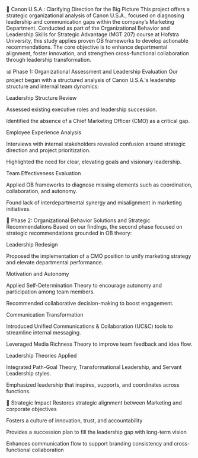 🏢 Canon U.S.A.: Clarifying Direction for the Big Picture
This project offers a strategic organizational analysis of Canon U.S.A., focused on diagnosing leadership and communication gaps within the company’s Marketing Department. Conducted as part of the Organizational Behavior and Leadership Skills for Strategic Advantage (MGT 207) course at Hofstra University, this study applies proven OB frameworks to develop actionable recommendations. The core objective is to enhance departmental alignment, foster innovation, and strengthen cross-functional collaboration through leadership transformation.

📊 Phase 1: Organizational Assessment and Leadership Evaluation
Our project began with a structured analysis of Canon U.S.A.'s leadership structure and internal team dynamics:

Leadership Structure Review

Assessed existing executive roles and leadership succession.

Identified the absence of a Chief Marketing Officer (CMO) as a critical gap.

Employee Experience Analysis

Interviews with internal stakeholders revealed confusion around strategic direction and project prioritization.

Highlighted the need for clear, elevating goals and visionary leadership.

Team Effectiveness Evaluation

Applied OB frameworks to diagnose missing elements such as coordination, collaboration, and autonomy.

Found lack of interdepartmental synergy and misalignment in marketing initiatives.

📌 Phase 2: Organizational Behavior Solutions and Strategic Recommendations
Based on our findings, the second phase focused on strategic recommendations grounded in OB theory:

Leadership Redesign

Proposed the implementation of a CMO position to unify marketing strategy and elevate departmental performance.

Motivation and Autonomy

Applied Self-Determination Theory to encourage autonomy and participation among team members.

Recommended collaborative decision-making to boost engagement.

Communication Transformation

Introduced Unified Communications & Collaboration (UC&C) tools to streamline internal messaging.

Leveraged Media Richness Theory to improve team feedback and idea flow.

Leadership Theories Applied

Integrated Path-Goal Theory, Transformational Leadership, and Servant Leadership styles.

Emphasized leadership that inspires, supports, and coordinates across functions.

🚀 Strategic Impact
Restores strategic alignment between Marketing and corporate objectives

Fosters a culture of innovation, trust, and accountability

Provides a succession plan to fill the leadership gap with long-term vision

Enhances communication flow to support branding consistency and cross-functional collaboration

